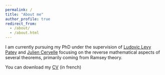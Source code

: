 ```yaml
---
permalink: /
title: "About me"
author_profile: true
redirect_from: 
  - /about/
  - /about.html
---
```


I am currently pursuing my PhD under the supervision of [Ludovic Levy Patey](https://ludovicpatey.com) and [Julien Cervelle](https://jc.lacl.fr) focusing on the reverse mathematical aspects of several theorems, primarily coming from Ramsey theory. 

You can download my [CV](https://lehouerou.fr/files/CV.pdf) (in french)

